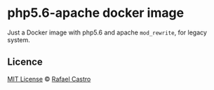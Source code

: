 # php5.6-apache docker image

Just a Docker image with php5.6 and apache `mod_rewrite`, for legacy system.

## Licence

[MIT License](LICENSE.md) © [Rafael Castro](https://twitter.com/rafaelc457ro)
